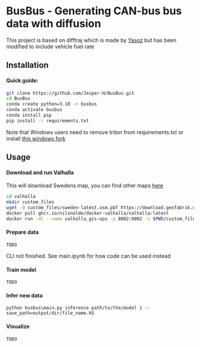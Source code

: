 # BusBus - Generating CAN-bus bus data with diffusion
This project is based on difftraj which is made by [Yasoz](https://github.com/Yasoz) but has been modified to include vehicle fuel rate

## Installation
#### Quick guide:
```bash
git clone https://github.com/Jesper-H/BusBus.git
cd BusBus
conda create python=3.10 -n busbus
conda activate busbus
conda install pip
pip install -r requirements.txt
```
Note that Windows users need to remove triton from requirements.txt or install [this windows fork](https://github.com/woct0rdho/triton-windows)

## Usage
#### Download and run Valhalla
This will download Swedens map, you can find other maps [here](https://download.geofabrik.de/)
```bash
cd valhalla
mkdir custom_files
wget -O custom_files/sweden-latest.osm.pbf https://download.geofabrik.de/europe/sweden-latest.osm.pbf
docker pull ghcr.io/nilsnolde/docker-valhalla/valhalla:latest
docker run -dt --name valhalla_gis-ops -p 8002:8002 -v $PWD/custom_files:/custom_files ghcr.io/nilsnolde/docker-valhalla/valhalla:latest
```
#### Prepare data
```
TODO
```
CLI not finished. See main.ipynb for how code can be used instead
#### Train model
```
TODO
```
#### Infer new data
```
python busbus\main.py inference path/to/the/model 1 --save_path=output/dir/file_name.h5
```
#### Visualize
```
TODO
```
